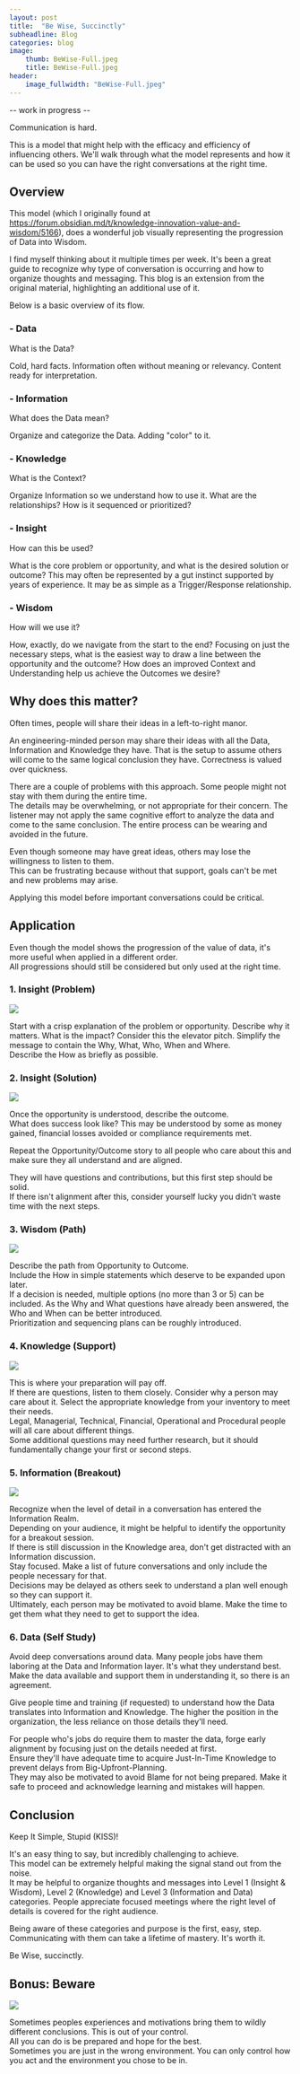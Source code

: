 ```yaml
---
layout: post
title:  "Be Wise, Succinctly"
subheadline: Blog
categories: blog
image:
    thumb: BeWise-Full.jpeg
    title: BeWise-Full.jpeg
header:
    image_fullwidth: "BeWise-Full.jpeg"
---
```

-- work in progress --

Communication is hard.
 
This is a model that might help with the efficacy and efficiency of influencing others. 
We'll walk through what the model represents and how it can be used so you can have the right conversations at the right time.

<h2>Overview</h2>
This model (which I originally found at
<a href="https://forum.obsidian.md/t/knowledge-innovation-value-and-wisdom/5166" target="new">https://forum.obsidian.md/t/knowledge-innovation-value-and-wisdom/5166</a>), does a wonderful job visually representing
 the progression of Data into Wisdom.

I find myself thinking about it multiple times per week.  It's been a great guide to recognize why type of conversation is occurring and how to organize thoughts and messaging.
This blog is an extension from the original material, highlighting an additional use of it.

Below is a basic overview of its flow.

<h3>- Data</h3>
What is the Data?

Cold, hard facts.  Information often without meaning or relevancy.  Content ready for interpretation. 
<h3>- Information</h3>
What does the Data mean?

Organize and categorize the Data.  Adding "color" to it.  
<h3>- Knowledge</h3>
What is the Context?

Organize Information so we understand how to use it.  What are the relationships? How is it sequenced or prioritized?
<h3>- Insight</h3>
How can this be used?

What is the core problem or opportunity, and what is the desired solution or outcome?   This may often be represented by a gut instinct supported by years of experience.  It may be as simple as a Trigger/Response relationship.
<h3>- Wisdom</h3>
How will we use it?

How, exactly, do we navigate from the start to the end?  Focusing on just the necessary steps, what is the easiest way to draw a line between the opportunity and the outcome?
How does an improved Context and Understanding help us achieve the Outcomes we desire?

<h2>Why does this matter?</h2>
Often times, people will share their ideas in a left-to-right manor.  

An engineering-minded person may share their ideas with all the Data, Information and Knowledge they have.
That is the setup to assume others will come to the same logical conclusion they have.  Correctness is valued over quickness.

There are a couple of problems with this approach. 
Some people might not stay with them during the entire time.  
The details may be overwhelming, or not appropriate for their concern.
The listener may not apply the same cognitive effort to analyze the data and come to the same conclusion.  The entire process can be wearing and avoided in the future.  

Even though someone may have great ideas, others may lose the willingness to listen to them.  
This can be frustrating because without that support, goals can't be met and new problems may arise.  

Applying this model before important conversations could be critical. 

<h2>Application</h2>

Even though the model shows the progression of the value of data, it's more useful when applied in a different order.  
All progressions should still be considered but only used at the right time.  


<h3>1. Insight (Problem)</h3>
<img src="{{ site.urlimg }}b/BeWise-Problem.jpeg" >

Start with a crisp explanation of the problem or opportunity.  Describe why it matters.  What is the impact?
Consider this the elevator pitch.  Simplify the message to contain the Why, What, Who, When and Where.  
Describe the How as briefly as possible.  

<h3>2. Insight (Solution)</h3>
<img src="{{ site.urlimg }}b/BeWise-Solution.jpeg" >

Once the opportunity is understood, describe the outcome.  
What does success look like?  This may be understood by some as money gained, financial losses avoided or compliance requirements met.

Repeat the Opportunity/Outcome story to all people who care about this and make sure they all understand and are aligned.  

They will have questions and contributions, but this first step should be solid.  
If there isn't alignment after this, consider yourself lucky you didn't waste time with the next steps.

<h3>3. Wisdom (Path)</h3>
<img src="{{ site.urlimg }}b/BeWise-Path.jpeg" >

Describe the path from Opportunity to Outcome.  
Include the How in simple statements which deserve to be expanded upon later.  
If a decision is needed, multiple options (no more than 3 or 5) can be included.
As the Why and What questions have already been answered, the Who and When can be better introduced.  
Prioritization and sequencing plans can be roughly introduced.

<h3>4. Knowledge (Support)</h3>
<img src="{{ site.urlimg }}b/BeWise-Support.jpeg" >

This is where your preparation will pay off.  
If there are questions, listen to them closely.  Consider why a person may care about it.
Select the appropriate knowledge from your inventory to meet their needs.  
Legal, Managerial, Technical, Financial, Operational and Procedural people will all care about different things.  
Some additional questions may need further research, but it should fundamentally change your first or second steps.  


<h3>5. Information (Breakout)</h3>
<img src="{{ site.urlimg }}b/BeWise-Breakout.jpeg" >

Recognize when the level of detail in a conversation has entered the Information Realm.  
Depending on your audience, it might be helpful to identify the opportunity for a breakout session.  
If there is still discussion in the Knowledge area, don't get distracted with an Information discussion.  
Stay focused.  Make a list of future conversations and only include the people necessary for that.  
Decisions may be delayed as others seek to understand a plan well enough so they can support it.  
Ultimately, each person may be motivated to avoid blame.  Make the time to get them what they need to get to support the idea.

<h3>6. Data (Self Study)</h3>

Avoid deep conversations around data.  Many people jobs have them laboring at the Data and Information layer.  It's what they understand best.
Make the data available and support them in understanding it, so there is an agreement.  

Give people time and training (if requested) to understand how the Data translates into Information and Knowledge.
The higher the position in the organization, the less reliance on those details they'll need.  

For people who's jobs do require them to master the data, forge early alignment by focusing just on the details needed at first.  
Ensure they'll have adequate time to acquire Just-In-Time Knowledge to prevent delays from Big-Upfront-Planning.  
They may also be motivated to avoid Blame for not being prepared.  Make it safe to proceed and acknowledge learning and mistakes will happen.

<h2>Conclusion</h2>
Keep It Simple, Stupid (KISS)!

It's an easy thing to say, but incredibly challenging to achieve.  
This model can be extremely helpful making the signal stand out from the noise.  
It may be helpful to organize thoughts and messages into Level 1 (Insight & Wisdom), Level 2 (Knowledge) and Level 3 (Information and Data) categories. 
People appreciate focused meetings where the right level of details is covered for the right audience.  

Being aware of these categories and purpose is the first, easy, step.  Communicating with them can take a lifetime of mastery. 
It's worth it. 

Be Wise, succinctly.  

<h2>Bonus: Beware</h2>
<img src="{{ site.urlimg }}b/BeWise-Conspiracy.jpeg" >

Sometimes peoples experiences and motivations bring them to wildly different conclusions.  This is out of your control.  
All you can do is be prepared and hope for the best.  
Sometimes you are just in the wrong environment.  You can only control how you act and the environment you chose to be in.  


